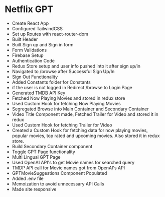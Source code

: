 # Netflix GPT

- Create React App
- Configured TailwindCSS
- Set up Routes with react-router-dom 
- Built Header
- Built Sign up and Sign in form
- Form Validations
- Firebase Setup
- Authentication Code
- Redux Store setup and user info pushed into it after sign up/in
- Navigated to /browse after Successful Sign Up/In
- Sign Out Functionality
- Added Constants folder for Constants
- if the user is not logged in Redirect /browse to Login Page 
- Generated TMDB API Key
- Fetched Now Playing Movies and stored in redux store
- Used Custom Hook for fetching Now Playing Movies
- Segregated Browse into Main Container and Secondary Container
- Video Title Component made, Fetched Trailer for Video and stored it in redux
- Used Custom Hook for fetching Trailer for Video
- Created a Custom Hook for fetching data for now playing movies, popular movies, top rated and upcoming movies. Also stored it in redux store.
- Build Secondary Container component
- Toggle GPT Page functionality
- Multi Lingual GPT Page
- Used OpenAI API's to get Movie names for searched query
- TMDP API call for Movie names got from OpenAI's API
- GPTMovieSuggestions Component Populated
- Added .env file
- Memoization to avoid unnecessary API Calls
- Made site responsive